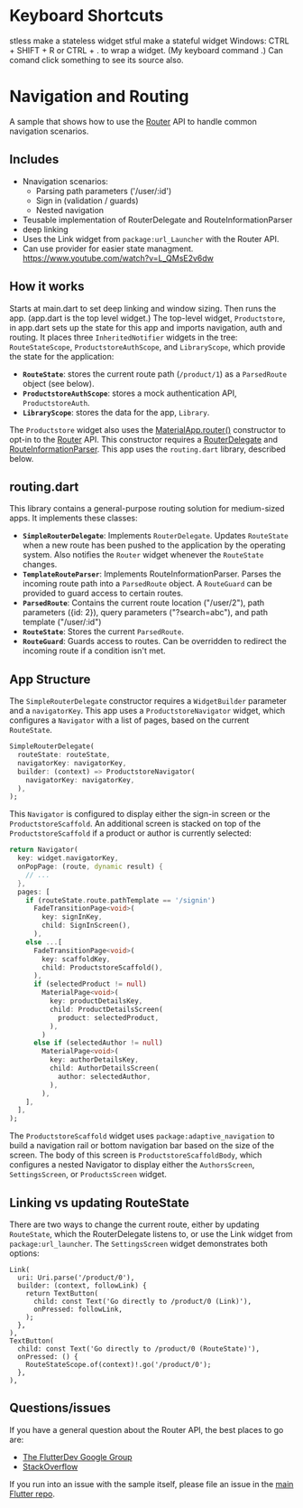 # Keyboard Shortcuts
stless make a stateless widget
stful make a stateful widget
Windows: CTRL + SHIFT + R or CTRL + . to wrap a widget. (My keyboard command .)
Can comand click something to see its source also.

# Navigation and Routing
A sample that shows how to use the [Router][] API to handle common navigation
scenarios.

## Includes
- Nnavigation scenarios:
  - Parsing path parameters ('/user/:id')
  - Sign in (validation / guards)
  - Nested navigation
- Teusable implementation of RouterDelegate and RouteInformationParser
- deep linking
- Uses the Link widget from `package:url_Launcher` with the Router API.
- Can use provider for easier state managment. https://www.youtube.com/watch?v=L_QMsE2v6dw 

## How it works
Starts at main.dart to set deep linking and window sizing. Then runs the app. (app.dart is the top level widget.)
The top-level widget, `Productstore`, in app.dart sets up the state for this app and imports navigation, auth and routing. 
It places three `InheritedNotifier` widgets in the tree: `RouteStateScope`,
`ProductstoreAuthScope`, and `LibraryScope`, which provide the state for the
application:

  - **`RouteState`**: stores the current route path (`/product/1`) as a `ParsedRoute`
    object (see below).
  - **`ProductstoreAuthScope`**: stores a mock authentication API, `ProductstoreAuth`.
  - **`LibraryScope`**: stores the data for the app, `Library`.

The `Productstore` widget also uses the [MaterialApp.router()][router-ctor]
constructor to opt-in to the [Router][] API. This constructor requires a
[RouterDelegate][] and [RouteInformationParser][]. This app uses the
`routing.dart` library, described below.

## routing.dart
This library contains a general-purpose routing solution for medium-sized apps.
It implements these classes:

- **`SimpleRouterDelegate`**: Implements `RouterDelegate`. Updates `RouteState` when
  a new route has been pushed to the application by the operating system. Also
  notifies the `Router` widget whenever the `RouteState` changes.
- **`TemplateRouteParser`**: Implements RouteInformationParser. Parses the
  incoming route path into a `ParsedRoute` object. A `RouteGuard` can be
  provided to guard access to certain routes.
- **`ParsedRoute`**: Contains the current route location ("/user/2"), path
  parameters ({id: 2}), query parameters ("?search=abc"), and path template
  ("/user/:id")
- **`RouteState`**: Stores the current `ParsedRoute`.
- **`RouteGuard`**: Guards access to routes. Can be overridden to redirect the
  incoming route if a condition isn't met.

## App Structure

The `SimpleRouterDelegate` constructor requires a `WidgetBuilder` parameter and
a `navigatorKey`. This app uses a `ProductstoreNavigator` widget, which configures
a `Navigator` with a list of pages, based on the current `RouteState`.

```dart
SimpleRouterDelegate(
  routeState: routeState,
  navigatorKey: navigatorKey,
  builder: (context) => ProductstoreNavigator(
    navigatorKey: navigatorKey,
  ),
);
```

This `Navigator` is configured to display either the sign-in screen or the
`ProductstoreScaffold`. An additional screen is stacked on top of the
`ProductstoreScaffold` if a product or author is currently selected:

```dart
return Navigator(
  key: widget.navigatorKey,
  onPopPage: (route, dynamic result) {
    // ...
  },
  pages: [
    if (routeState.route.pathTemplate == '/signin')
      FadeTransitionPage<void>(
        key: signInKey,
        child: SignInScreen(),
      ),
    else ...[
      FadeTransitionPage<void>(
        key: scaffoldKey,
        child: ProductstoreScaffold(),
      ),
      if (selectedProduct != null)
        MaterialPage<void>(
          key: productDetailsKey,
          child: ProductDetailsScreen(
            product: selectedProduct,
          ),
        )
      else if (selectedAuthor != null)
        MaterialPage<void>(
          key: authorDetailsKey,
          child: AuthorDetailsScreen(
            author: selectedAuthor,
          ),
        ),
    ],
  ],
);
```

The `ProductstoreScaffold` widget uses `package:adaptive_navigation` to build a
navigation rail or bottom navigation bar based on the size of the screen. The
body of this screen is `ProductstoreScaffoldBody`, which configures a nested
Navigator to display either the `AuthorsScreen`, `SettingsScreen`, or
`ProductsScreen` widget.

## Linking vs updating RouteState

There are two ways to change the current route, either by updating `RouteState`,
which the RouterDelegate listens to, or use the Link widget from
`package:url_launcher`. The `SettingsScreen` widget demonstrates both options:

```
Link(
  uri: Uri.parse('/product/0'),
  builder: (context, followLink) {
    return TextButton(
      child: const Text('Go directly to /product/0 (Link)'),
      onPressed: followLink,
    );
  },
),
TextButton(
  child: const Text('Go directly to /product/0 (RouteState)'),
  onPressed: () {
    RouteStateScope.of(context)!.go('/product/0');
  },
),
```

## Questions/issues

If you have a general question about the Router API, the best places to go are:

- [The FlutterDev Google Group](https://groups.google.com/forum/#!forum/flutter-dev)
- [StackOverflow](https://stackoverflow.com/questions/tagged/flutter)

If you run into an issue with the sample itself, please file an issue
in the [main Flutter repo](https://github.com/flutter/flutter/issues).

[Router]: https://api.flutter.dev/flutter/widgets/Router-class.html
[RouterDelegate]: https://api.flutter.dev/flutter/widgets/RouterDelegate-class.html
[RouteInformationParser]: https://api.flutter.dev/flutter/widgets/RouteInformationParser-class.html
[router-ctor]: https://api.flutter.dev/flutter/material/MaterialApp/MaterialApp.router.html
[deep linking]: https://flutter.dev/docs/development/ui/navigation/deep-linking
